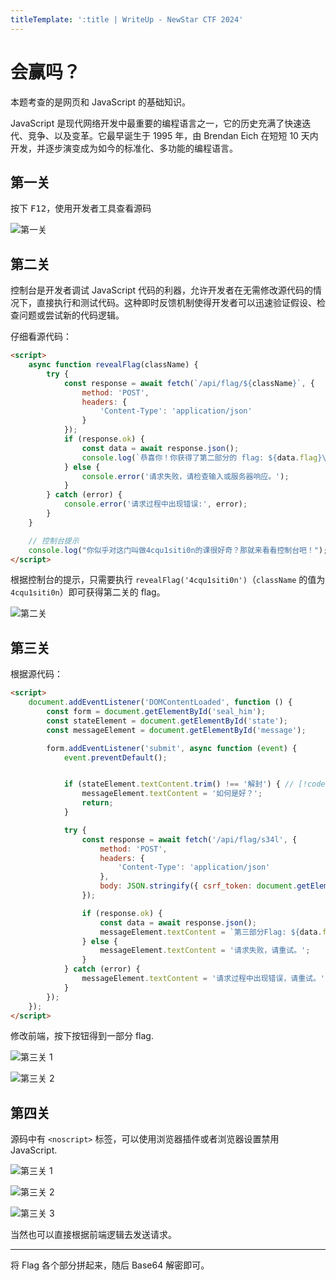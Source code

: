 ```yaml
---
titleTemplate: ':title | WriteUp - NewStar CTF 2024'
---
```

<script setup>
import Container from '@/components/docs/Container.vue'
</script>

# 会赢吗？

<Container type='tip'>

本题考查的是网页和 JavaScript 的基础知识。
</Container>

JavaScript 是现代网络开发中最重要的编程语言之一，它的历史充满了快速迭代、竞争、以及变革。它最早诞生于 1995 年，由 Brendan Eich 在短短 10 天内开发，并逐步演变成为如今的标准化、多功能的编程语言。

## 第一关

按下 <kbd>F12</kbd>，使用开发者工具查看源码

![第一关](/assets/images/wp/2024/week1/huiyingma_1.png)

## 第二关

控制台是开发者调试 JavaScript 代码的利器，允许开发者在无需修改源代码的情况下，直接执行和测试代码。这种即时反馈机制使得开发者可以迅速验证假设、检查问题或尝试新的代码逻辑。

仔细看源代码：

```html
<script>
    async function revealFlag(className) {
        try {
            const response = await fetch(`/api/flag/${className}`, {
                method: 'POST',
                headers: {
                    'Content-Type': 'application/json'
                }
            });
            if (response.ok) {
                const data = await response.json();
                console.log(`恭喜你！你获得了第二部分的 flag: ${data.flag}\n……\n时光荏苒，你成长了很多，也发生了一些事情。去看看吧：/${data.nextLevel}`);
            } else {
                console.error('请求失败，请检查输入或服务器响应。');
            }
        } catch (error) {
            console.error('请求过程中出现错误:', error);
        }
    }

    // 控制台提示
    console.log("你似乎对这门叫做4cqu1siti0n的课很好奇？那就来看看控制台吧！");
</script>
```

根据控制台的提示，只需要执行 `revealFlag('4cqu1siti0n')`（`className` 的值为 `4cqu1siti0n`）即可获得第二关的 flag。

![第二关](/assets/images/wp/2024/week1/huiyingma_2.png)

## 第三关

根据源代码：

```html
<script>
    document.addEventListener('DOMContentLoaded', function () {
        const form = document.getElementById('seal_him');
        const stateElement = document.getElementById('state');
        const messageElement = document.getElementById('message');

        form.addEventListener('submit', async function (event) {
            event.preventDefault();


            if (stateElement.textContent.trim() !== '解封') { // [!code highlight]
                messageElement.textContent = '如何是好？';
                return;
            }

            try {
                const response = await fetch('/api/flag/s34l', {
                    method: 'POST',
                    headers: {
                        'Content-Type': 'application/json'
                    },
                    body: JSON.stringify({ csrf_token: document.getElementById('csrf_token').value })
                });

                if (response.ok) {
                    const data = await response.json();
                    messageElement.textContent = `第三部分Flag: ${data.flag}, 你解救了五条悟！下一关: /${data.nextLevel || '无'}`;
                } else {
                    messageElement.textContent = '请求失败，请重试。';
                }
            } catch (error) {
                messageElement.textContent = '请求过程中出现错误，请重试。';
            }
        });
    });
</script>
```

修改前端，按下按钮得到一部分 flag.

![第三关 1](/assets/images/wp/2024/week1/huiyingma_3.png)

![第三关 2](/assets/images/wp/2024/week1/huiyingma_4.png)

## 第四关

源码中有 `<noscript>` 标签，可以使用浏览器插件或者浏览器设置禁用 JavaScript.

![第三关 1](/assets/images/wp/2024/week1/huiyingma_5.png)

![第三关 2](/assets/images/wp/2024/week1/huiyingma_6.png)

![第三关 3](/assets/images/wp/2024/week1/huiyingma_7.png)

当然也可以直接根据前端逻辑去发送请求。

---

将 Flag 各个部分拼起来，随后 Base64 解密即可。
